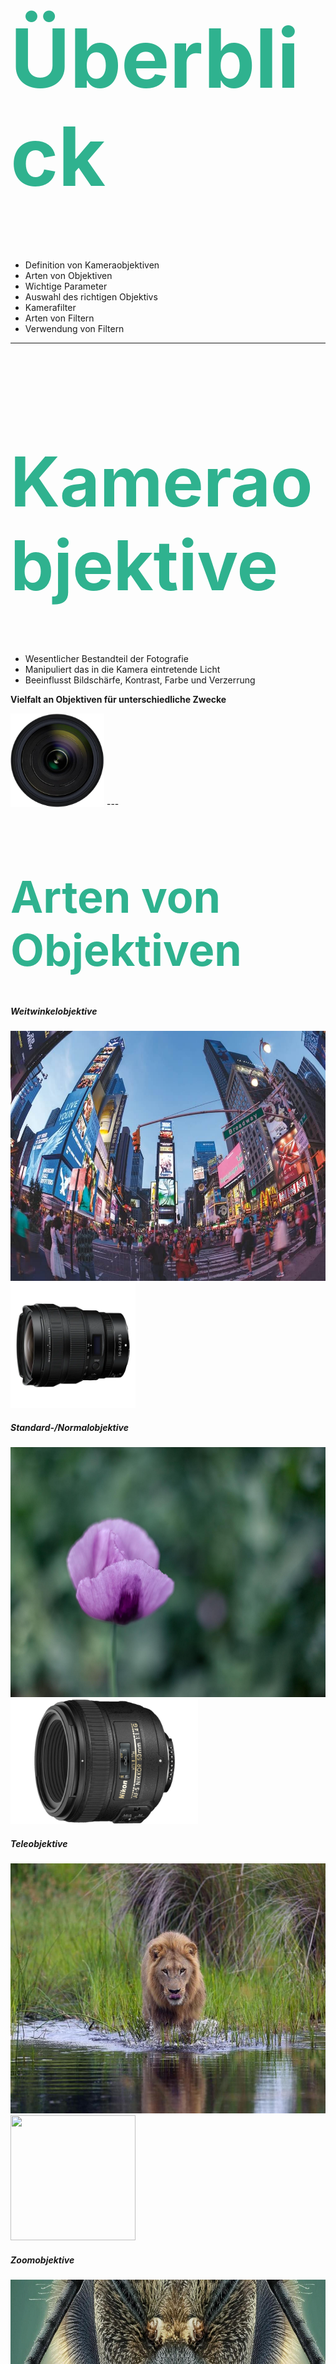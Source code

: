 <!-- Überblick über Kameraobjektive und Filter -->
<h1 style="color:rgb(47, 178, 143); font-size: 130px;">Überblick</h1>

- Definition von Kameraobjektiven
- Arten von Objektiven
- Wichtige Parameter
- Auswahl des richtigen Objektivs
- Kamerafilter
- Arten von Filtern
- Verwendung von Filtern

---

<h1 style="color:rgb(47, 178, 143); font-size: 110px;">Kameraobjektive</h1>



- Wesentlicher Bestandteil der Fotografie
- Manipuliert das in die Kamera eintretende Licht
- Beeinflusst Bildschärfe, Kontrast, Farbe und Verzerrung


**Vielfalt an Objektiven für unterschiedliche Zwecke**

<img width="150" height="150" class="plain" src="images/lens2.png"/>
---

<h1 style="color:rgb(47, 178, 143); font-size: 70px;">Arten von Objektiven</h1>

<section>
</section>

<section>

##### Weitwinkelobjektive

<img width="600" height="400" src="images/fisheye-im-vollbild.jpeg"/>

<img width="200" height="200" class="plain" src="images/weiwinkelobjektiv.webp"/>
</section>

<section>

##### Standard-/Normalobjektive

<img width="600" height="400" src="images/normalobjektiv.jpg"/>

<img width="300" height="200" class="plain" src="images/normalobjetkiv.png"/>
</section>

<section>

##### Teleobjektive 

<img width="600" height="400" src="images/loewe.jpg"/>

<img width="200" height="200" class="plain" src="images/teleobjektiv.avif"/>
</section>

<section>

##### Zoomobjektive

<img width="600" height="400" src="images/makro_insekt.jpg"/>

<img width="200" height="200" class="plain" src="images/zoomobjektiv.png"/>
</section>

<section>

##### Spezialobjektive (Makro, Fisheye, Tilt-Shift, etc.)

<img width="600" height="400" src="images/skateboard.webp"/>
<img width="200" height="200" class="plain" src="images/fisheyeobjektiv.webp"/>
</section>



---

<h1 style="color:rgb(47, 178, 143); font-size: 80px;">Wichtige Parameter</h1>

<section>

- Brennweite
- Blendenöffnung
- Bildstabilisierung
- Autofokus vs. manueller Fokus
</section>

---

<h1 style="color:rgb(47, 178, 143); font-size: 80px;">Auswahl des Objektivs</h1>

- Berücksichtigung des Verwendungszwecks (Porträt, Landschaft, Sport, Makro, etc.)
- Kompatibilität mit der Kamera
- Preis und Qualität

---

<h1 style="color:rgb(47, 178, 143); font-size: 100px;">Kamerafilter</h1>

<section>

- Definition und Funktion
- Warum Filter verwenden?
</section>

---

<h1 style="color:rgb(47, 178, 143); font-size: 110px;">Arten von Filter</h1>

<section>

- UV-Filter
- Polarisationsfilter
- Neutraldichte-Filter (ND-Filter)
- Farbfilter
- Weichzeichner-/Effektfilter
</section>

---

<h1 style="color:rgb(47, 178, 143); font-size: 80px;">Verwendung von Filter</h1>

- Auswahl des richtigen Filters für eine bestimmte Aufnahme
- Einfluss des Filters auf die Bildqualität
- Physische vs. digitale Filter